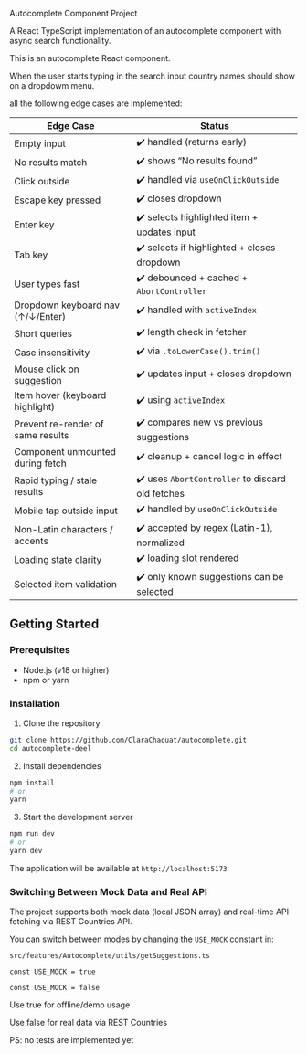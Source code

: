  Autocomplete Component Project

A React TypeScript implementation of an autocomplete component with async search functionality.

This is an autocomplete React component. 

When the user starts typing in the search input country names should show on a dropdowm menu.

all the following edge cases are implemented:

| Edge Case                         | Status                                           |
| --------------------------------- | ------------------------------------------------ |
| Empty input                       | ✔️ handled (returns early)                       |
| No results match                  | ✔️ shows “No results found”                      |
| Click outside                     | ✔️ handled via `useOnClickOutside`               |
| Escape key pressed                | ✔️ closes dropdown                               |
| Enter key                         | ✔️ selects highlighted item + updates input      |
| Tab key                           | ✔️ selects if highlighted + closes dropdown      |
| User types fast                   | ✔️ debounced + cached + `AbortController`        |
| Dropdown keyboard nav (↑/↓/Enter) | ✔️ handled with `activeIndex`                    |
| Short queries                     | ✔️ length check in fetcher                       |
| Case insensitivity                | ✔️ via `.toLowerCase().trim()`                   |
| Mouse click on suggestion         | ✔️ updates input + closes dropdown               |
| Item hover (keyboard highlight)   | ✔️ using `activeIndex`                           |
| Prevent re-render of same results | ✔️ compares new vs previous suggestions          |
| Component unmounted during fetch  | ✔️ cleanup + cancel logic in effect              |
| Rapid typing / stale results      | ✔️ uses `AbortController` to discard old fetches |
| Mobile tap outside input          | ✔️ handled by `useOnClickOutside`                |
| Non-Latin characters / accents    | ✔️ accepted by regex (Latin-1), normalized       |
| Loading state clarity             | ✔️ loading slot rendered                         |
| Selected item validation          | ✔️ only known suggestions can be selected        |


## Getting Started

### Prerequisites
- Node.js (v18 or higher)
- npm or yarn

### Installation
1. Clone the repository
```bash
git clone https://github.com/ClaraChaouat/autocomplete.git
cd autocomplete-deel
```

2. Install dependencies
```bash
npm install
# or
yarn
```

3. Start the development server
```bash
npm run dev
# or
yarn dev
```
The application will be available at `http://localhost:5173`

### Switching Between Mock Data and Real API

The project supports both mock data (local JSON array) and real-time API fetching via REST Countries API.

You can switch between modes by changing the `USE_MOCK` constant in:

`src/features/Autocomplete/utils/getSuggestions.ts`

<!-- Toggle between mock and real API -->

```const USE_MOCK = true```  <!--  ← use mockData from /data/mockData.ts -->

```const USE_MOCK = false```  <!-- ← use REST API for country search -->

Use true for offline/demo usage

Use false for real data via REST Countries






PS: no tests are implemented yet